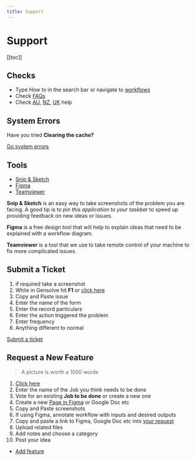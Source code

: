 ```yaml
---
title: Support
---
```


# Support

[[toc]]

## Checks

- Type _How to_ in the search bar or navigate to [workflows](../features/workflows/)
- Check [FAQs](./frequently-asked-questions.md)
- Check [AU](http://docs.gensolve.com/help/gpm_au/), [NZ](http://docs.gensolve.com/help/gpm_nz/), [UK](http://docs.gensolve.com/help/gpm_uk/) help

## System Errors

Have you tried **Clearing the cache?**

[Go system errors](./system-errors.md)

## Tools

- [Snip & Sketch](https://www.youtube.com/watch?v=T1p2kgd-Rsc)
- [Figma](https://www.figma.com)
- [Teamviewer](https://www.teamviewer.com/)

**Snip & Sketch** is an easy way to take screenshots of the problem you are facing. A good tip is to _pin this application to your taskbar_ to speed up providing feedback on new ideas or issues.

**Figma** is a free design tool that will help to explain ideas that need to be explained with a workflow diagram.

**Teamviewer** is a tool that we use to take remote control of your machine to fix more complicated issues.

## Submit a Ticket

1. if required take a screenshot
2. While in Gensolve hit **F1** or [click here](http://support.gensolve.com/)
3. Copy and Paste issue
4. Enter the name of the form
5. Enter the record particulars
6. Enter the action triggered the problem
7. Enter frequency
8. Anything different to normal

[Submit a ticket](http://support.gensolve.com/)

## Request a New Feature

> A picture is worth a 1000 words

1. [Click here](https://gensolve.uservoice.com/forums/327429-gensolve-gpm)
2. Enter the name of the Job you think needs to be done
3. Vote for an existing **Job to be done** or create a new one
4. Create a new [Page in Figma](https://www.youtube.com/channel/UCQsVmhSa4X-G3lHlUtejzLA) or Google Doc etc
5. Copy and Paste screenshots
6. If using Figma, annotate workflow with inputs and desired outputs
7. Copy and paste a link to Figma, Google Doc etc into [your request](https://gensolve.uservoice.com/forums/327429-gensolve-gpm)
8. Upload related files
9. Add notes and choose a category
10. Post your idea

- [Add feature](https://gensolve.uservoice.com/forums/327429-gensolve-gpm)
